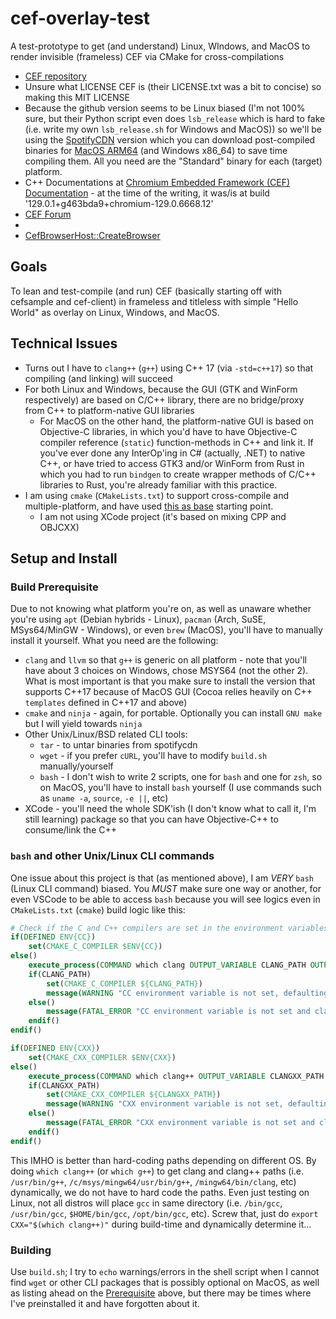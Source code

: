 # cef-overlay-test

A test-prototype to get (and understand) Linux, WIndows, and MacOS to render invisible (frameless) CEF via CMake for cross-compilations

- [CEF repository](https://bitbucket.org/chromiumembedded/cef/src/master/)
- Unsure what LICENSE CEF is (their LICENSE.txt was a bit to concise) so making this MIT LICENSE
- Because the github version seems to be Linux biased (I'm not 100% sure, but their Python script even does `lsb_release` which is hard to fake (i.e. write my own `lsb_release.sh` for Windows and MacOS)) so we'll be using the [SpotifyCDN](https://cef-builds.spotifycdn.com/index.html) version which you can download post-compiled binaries for [MacOS ARM64](https://cef-builds.spotifycdn.com/index.html#macosarm64) (and Windows x86_64) to save time compiling them.  All you need are the "Standard" binary for each (target) platform.
- C++ Documentations at [Chromium Embedded Framework (CEF) Documentation](https://cef-builds.spotifycdn.com/docs/129.0/index.html) - at the time of the writing, it was/is at build '129.0.1+g463bda9+chromium-129.0.6668.12'
- [CEF Forum](https://magpcss.org/ceforum/index.php)
-
- [CefBrowserHost::CreateBrowser](https://cef-builds.spotifycdn.com/docs/106.1/classCefBrowserHost.html#:~:text=Create%20a%20new%20browser%20using%20the%20window%20parameters)

## Goals

To lean and test-compile (and run) CEF (basically starting off with cefsample and cef-client) in frameless and titleless with simple "Hello World" as overlay on Linux, Windows, and MacOS.

## Technical Issues

- Turns out I have to `clang++`  (`g++`) using C++ 17 (via `-std=c++17`) so that compiling (and linking) will succeed
- For both Linux and Windows, because the GUI (GTK and WinForm respectively) are based on C/C++ library, there are no bridge/proxy from C++ to platform-native GUI libraries
  - For MacOS on the other hand, the platform-native GUI is based on Objective-C libraries, in which you'd have to have Objective-C compiler reference (`static`) function-methods in C++ and link it.  If you've ever done any InterOp'ing in C# (actually, .NET) to native C++, or have tried to access GTK3 and/or WinForm from Rust in which you had to run `bindgen` to create wrapper methods of C/C++ libraries to Rust, you're already familiar with this practice.
- I am using `cmake` (`CMakeLists.txt`) to support cross-compile and multiple-platform, and have used [this as base](https://stackoverflow.com/questions/20962869/cmakelists-txt-for-an-objective-c-project) starting point.
  - I am not using XCode project (it's based on mixing CPP and OBJCXX)

## Setup and Install

### Build Prerequisite

Due to not knowing what platform you're on, as well as unaware whether you're using `apt` (Debian hybrids - Linux), `pacman` (Arch, SuSE, MSys64/MinGW - Windows), or even `brew` (MacOS), you'll have to manually install it yourself.  What you need are the following:

- `clang` and `llvm` so that `g++` is generic on all platform - note that you'll have about 3 choices on Windows, chose MSYS64 (not the other 2).  What is most important is that you make sure to install the version that supports C++17 because of MacOS GUI (Cocoa relies heavily on C++ `templates` defined in C++17 and above)
- `cmake` and `ninja` - again, for portable.  Optionally you can install `GNU make` but I will yield towards `ninja`
- Other Unix/Linux/BSD related CLI tools:
  - `tar` - to untar binaries from spotifycdn
  - `wget` - if you prefer `cURL`, you'll have to modify `build.sh` manually/yourself
  - `bash` - I don't wish to write 2 scripts, one for `bash` and one for `zsh`, so on MacOS, you'll have to install `bash` yourself (I use commands such as `uname -a`, `source`, `-e ||`, etc)
- XCode - you'll need the whole SDK'ish (I don't know what to call it, I'm still learning) package so that you can have Objective-C++ to consume/link the C++

### `bash` and other Unix/Linux CLI commands

One issue about this project is that (as mentioned above), I am *VERY* `bash` (Linux CLI command) biased.  You *MUST* make sure one way or another, for even VSCode to be able to access `bash` because you will see logics even in `CMakeLists.txt` (`cmake`) build logic like this:

```cmake
# Check if the C and C++ compilers are set in the environment variables
if(DEFINED ENV{CC})
    set(CMAKE_C_COMPILER $ENV{CC})
else()
    execute_process(COMMAND which clang OUTPUT_VARIABLE CLANG_PATH OUTPUT_STRIP_TRAILING_WHITESPACE)
    if(CLANG_PATH)
        set(CMAKE_C_COMPILER ${CLANG_PATH})
        message(WARNING "CC environment variable is not set, defaulting to clang at ${CLANG_PATH}")
    else()
        message(FATAL_ERROR "CC environment variable is not set and clang not found in PATH")
    endif()
endif()

if(DEFINED ENV{CXX})
    set(CMAKE_CXX_COMPILER $ENV{CXX})
else()
    execute_process(COMMAND which clang++ OUTPUT_VARIABLE CLANGXX_PATH OUTPUT_STRIP_TRAILING_WHITESPACE)
    if(CLANGXX_PATH)
        set(CMAKE_CXX_COMPILER ${CLANGXX_PATH})
        message(WARNING "CXX environment variable is not set, defaulting to clang++ at ${CLANGXX_PATH}")
    else()
        message(FATAL_ERROR "CXX environment variable is not set and clang++ not found in PATH")
    endif()
endif()
```

This IMHO is better than hard-coding paths depending on different OS.  By doing `which clang++` (or `which g++`) to get clang and clang++ paths (i.e. `/usr/bin/g++`, `/c/msys/mingw64/usr/bin/g++`, `/mingw64/bin/clang`, etc) dynamically, we do not have to hard code the paths.  Even just testing on Linux, not all distros will place `gcc` in same directory (i.e. `/bin/gcc`, `/usr/bin/gcc`, `$HOME/bin/gcc`, `/opt/bin/gcc`, etc).  Screw that, just do `export CXX="$(which clang++)"` during build-time and dynamically determine it...

### Building

Use `build.sh`; I try to `echo` warnings/errors in the shell script when I cannot find `wget` or other CLI packages that is possibly optional on MacOS, as well as listing ahead on the [Prerequisite](#prerequisite) above, but there may be times where I've preinstalled it and have forgotten about it.
